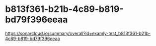 # b813f361-b21b-4c89-b819-bd79f396eeaa
https://sonarcloud.io/summary/overall?id=examly-test_b813f361-b21b-4c89-b819-bd79f396eeaa
